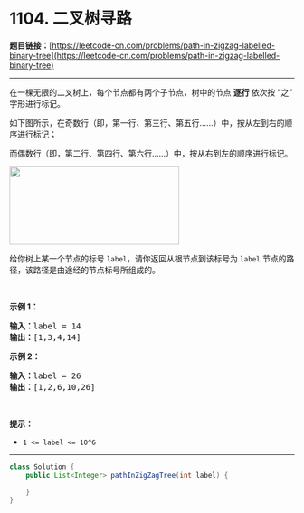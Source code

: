 # 1104. 二叉树寻路

**题目链接：**[https://leetcode-cn.com/problems/path-in-zigzag-labelled-binary-tree](https://leetcode-cn.com/problems/path-in-zigzag-labelled-binary-tree)

---

<div class="content__1Y2H">
 <div class="notranslate">
  <p>在一棵无限的二叉树上，每个节点都有两个子节点，树中的节点 <strong>逐行</strong> 依次按&nbsp;“之” 字形进行标记。</p> 
  <p>如下图所示，在奇数行（即，第一行、第三行、第五行……）中，按从左到右的顺序进行标记；</p> 
  <p>而偶数行（即，第二行、第四行、第六行……）中，按从右到左的顺序进行标记。</p> 
  <p><img style="height: 138px; width: 300px;" src="/aliyun-lc-upload/uploads/2019/06/28/tree.png" alt=""></p> 
  <p>给你树上某一个节点的标号 <code>label</code>，请你返回从根节点到该标号为 <code>label</code> 节点的路径，该路径是由途经的节点标号所组成的。</p> 
  <p>&nbsp;</p> 
  <p><strong>示例 1：</strong></p> 
  <pre class="language-text"><strong>输入：</strong>label = 14
<strong>输出：</strong>[1,3,4,14]
</pre> 
  <p><strong>示例 2：</strong></p> 
  <pre class="language-text"><strong>输入：</strong>label = 26
<strong>输出：</strong>[1,2,6,10,26]
</pre> 
  <p>&nbsp;</p> 
  <p><strong>提示：</strong></p> 
  <ul> 
   <li><code>1 &lt;= label &lt;= 10^6</code></li> 
  </ul> 
 </div>
</div>

---

```java
class Solution {
    public List<Integer> pathInZigZagTree(int label) {
        
    }
}
```